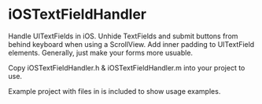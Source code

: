 iOSTextFieldHandler
===================

Handle UITextFields in iOS. Unhide TextFields and submit buttons from behind keyboard when using a ScrollView. Add inner padding to UITextField elements. Generally, just make your forms more usuable.

Copy iOSTextFieldHandler.h & iOSTextFieldHandler.m into your project to use.

Example project with files in is included to show usage examples.
